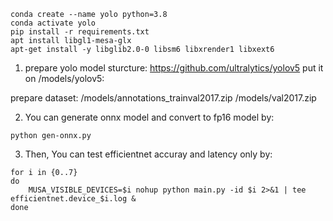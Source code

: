```
conda create --name yolo python=3.8
conda activate yolo
pip install -r requirements.txt
apt install libgl1-mesa-glx
apt-get install -y libglib2.0-0 libsm6 libxrender1 libxext6
```

1. prepare yolo model sturcture:
https://github.com/ultralytics/yolov5
put it on /models/yolov5:

prepare dataset:
/models/annotations_trainval2017.zip
/models/val2017.zip

2. You can generate onnx model and convert to fp16 model by:
```
python gen-onnx.py
```
3. Then, You can test efficientnet accuray and latency only by:
```
for i in {0..7}
do
    MUSA_VISIBLE_DEVICES=$i nohup python main.py -id $i 2>&1 | tee efficientnet.device_$i.log &
done
```

